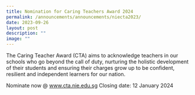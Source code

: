```yaml
---
title: Nomination for Caring Teachers Award 2024
permalink: /announcements/announcements/niecta2023/
date: 2023-09-26
layout: post
description: ""
image: ""
---
```

The Caring Teacher Award (CTA) aims to acknowledge teachers in our schools who go beyond the call of duty, nurturing the holistic development of their students and ensuring their charges grow up to be confident, resilient and independent learners for our nation.

Nominate now @ www.cta.nie.edu.sg
Closing date: 12 January 2024
